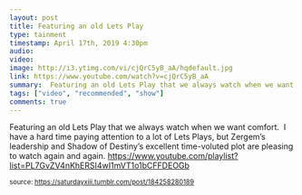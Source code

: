 ```yaml
---
layout: post
title: Featuring an old Lets Play
type: tainment
timestamp: April 17th, 2019 4:30pm
audio: 
video: 
image: http://i3.ytimg.com/vi/cjQrC5yB_aA/hqdefault.jpg
link: https://www.youtube.com/watch?v=cjQrC5yB_aA
summary:  Featuring an old Lets Play that we always watch when we want comfort.I have a hard time paying attention to a lot of Lets Plays, but Zer...
tags: ["video", "recommended", "show"]
comments: true
---
```

    
Featuring an old Lets Play that we always watch when we want comfort. 
I have a hard time paying attention to a lot of Lets Plays, but Zergem’s leadership and Shadow of Destiny’s excellent time-voluted plot are pleasing to watch again and again.
<a href="https://www.youtube.com/playlist?list=PL7GvZV4nKhERSI4wI1mVT1o1bCFFDEOGb" target="_blank">https://www.youtube.com/playlist?list=PL7GvZV4nKhERSI4wI1mVT1o1bCFFDEOGb</a><br/>
 
  
<small>source: https://saturdayxiii.tumblr.com/post/184258280189</small>